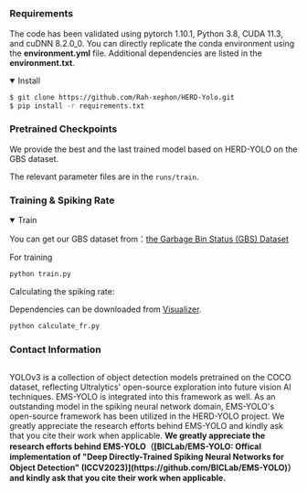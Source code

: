 <div align="center">



<!--
<a align="center" href="https://ultralytics.com/yolov3" target="_blank">
<img width="800" src="https://github.com/ultralytics/yolov5/releases/download/v1.0/banner-api.png"></a>
-->



## <div align="center"></div>
</div>

### Requirements

The code has been validated using pytorch 1.10.1, Python 3.8, CUDA 11.3, and cuDNN 8.2.0_0. You can directly replicate the conda environment using the **environment.yml** file. Additional dependencies are listed in the **environment.txt**.


<details open>
<summary>Install</summary>

```bash
$ git clone https://github.com/Rah-xephon/HERD-Yolo.git
$ pip install -r requirements.txt
```

</details>

### Pretrained Checkpoints

We provide the best and the last trained model based on HERD-YOLO on the GBS dataset.

The relevant parameter files are in the `runs/train`.


### Training & Spiking Rate
<details open>
<summary>Train</summary>

You can get our GBS dataset from：[the Garbage Bin Status (GBS) Dataset](https://zenodo.org/records/14711706)

For training
```python
python train.py
```
</details>


Calculating the spiking rate:

Dependencies can be downloaded from [Visualizer](https://github.com/luo3300612/Visualizer).
```python
python calculate_fr.py
```

### Contact Information


```shell

```

<p>
YOLOv3 is a collection of object detection models pretrained on the COCO dataset, reflecting Ultralytics' open-source exploration into future vision AI techniques. EMS-YOLO is integrated into this framework as well. As an outstanding model in the spiking neural network domain, EMS-YOLO's open-source framework has been utilized in the HERD-YOLO project. We greatly appreciate the research efforts behind EMS-YOLO and kindly ask that you cite their work when applicable.
 <b>We greatly appreciate the research efforts behind EMS-YOLO（[BICLab/EMS-YOLO: Offical implementation of "Deep Directly-Trained Spiking Neural Networks for Object Detection" (ICCV2023)](https://github.com/BICLab/EMS-YOLO)） and kindly ask that you cite their work when applicable.</b>
</p>


